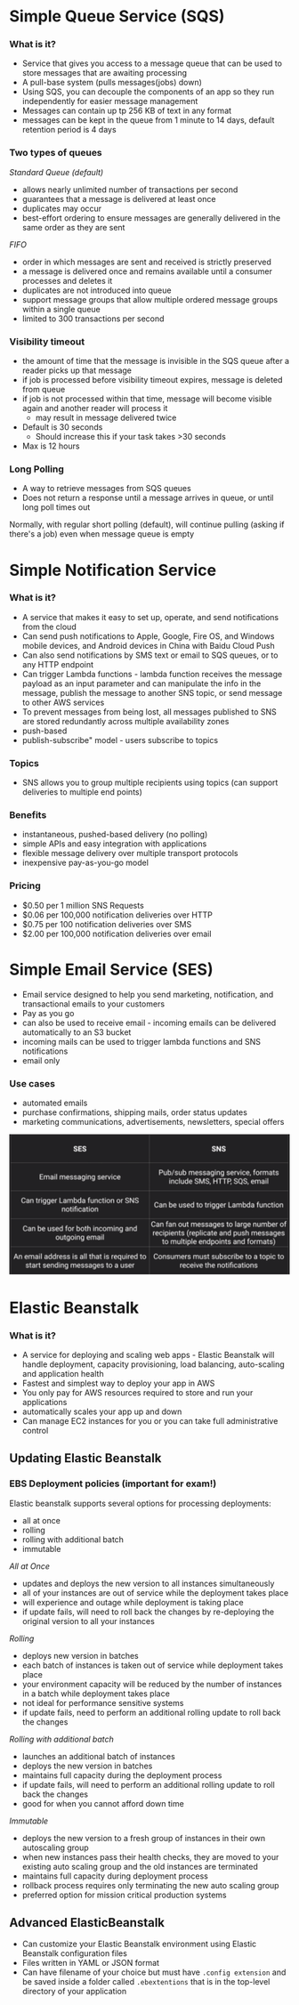 # Simple Queue Service (SQS)
### What is it?
* Service that gives you access to a message queue that can be used to store messages that are awaiting processing
* A pull-base system (pulls messages(jobs) down)
* Using SQS, you can decouple the components of an app so they run independently for easier message management
* Messages can contain up tp 256 KB of text in any format
* messages can be kept in the queue from 1 minute to 14 days, default retention period is 4 days

### Two types of queues
*Standard Queue (default)*
* allows nearly unlimited number of transactions per second
* guarantees that a message is delivered at least once
* duplicates may occur
* best-effort ordering to ensure messages are generally delivered in the same order as they are sent

*FIFO*
* order in which messages are sent and received is strictly preserved
* a message is delivered once and remains available until a consumer processes and deletes it
* duplicates are not introduced into queue
* support message groups that allow multiple ordered message groups within a single queue
* limited to 300 transactions per second

### Visibility timeout
* the amount of time that the message is invisible in the SQS queue after a reader picks up that message
* if job is processed before visibility timeout expires, message is deleted from queue
* if job is not processed within that time, message will become visible again and another reader will process it
  * may result in message delivered twice
* Default is 30 seconds
  * Should increase this if your task takes >30 seconds
* Max is 12 hours

### Long Polling
* A way to retrieve messages from SQS queues
* Does not return a response until a message arrives in queue, or until long poll times out

Normally, with regular short polling (default), will continue pulling (asking if there's a job) even when message queue is empty


# Simple Notification Service
### What is it?
* A service that makes it easy to set up, operate, and send notifications from the cloud
* Can send push notifications to Apple, Google, Fire OS, and Windows mobile devices, and Android devices in China with Baidu Cloud Push
* Can also send notifications by SMS text or email to SQS queues, or to any HTTP endpoint
* Can trigger Lambda functions - lambda function receives the message payload as an input parameter and can manipulate the info in the message, publish the message to another SNS topic, or send message to other AWS services
* To prevent messages from being lost, all messages published to SNS are stored redundantly across multiple availability zones
* push-based
* publish-subscribe" model - users subscribe to topics

### Topics
* SNS allows you to group multiple recipients using topics (can support deliveries to multiple end points)

### Benefits
* instantaneous, pushed-based delivery (no polling)
* simple APIs and easy integration with applications
* flexible message delivery over multiple transport protocols
* inexpensive pay-as-you-go model

### Pricing
* $0.50 per 1 million SNS Requests
* $0.06 per 100,000 notification deliveries over HTTP
* $0.75 per 100 notification deliveries over SMS
* $2.00 per 100,000 notification deliveries over email

# Simple Email Service (SES)
* Email service designed to help you send marketing, notification, and transactional emails to your customers
* Pay as you go
* can also be used to receive email - incoming emails can be delivered automatically to an S3 bucket
* incoming mails can be used to trigger lambda functions and SNS notifications
* email only

### Use cases
* automated emails
* purchase confirmations, shipping mails, order status updates
* marketing communications, advertisements, newsletters, special offers

![Screenshot](docs/sns-ses.png)

# Elastic Beanstalk
### What is it?
* A service for deploying and scaling web apps - Elastic Beanstalk will handle deployment, capacity provisioning, load balancing, auto-scaling and application health
* Fastest and simplest way to deploy your app in AWS
* You only pay for AWS resources required to store and run your applications
* automatically scales your app up and down
* Can manage EC2 instances for you or you can take full administrative control

## Updating Elastic Beanstalk
### EBS Deployment policies (important for exam!)
Elastic beanstalk supports several options for processing deployments:
* all at once
* rolling
* rolling with additional batch
* immutable

*All at Once*
* updates and deploys the new version to all instances simultaneously
* all of your instances are out of service while the deployment takes place
* will experience and outage while deployment is taking place
* if update fails, will need to roll back the changes by re-deploying the original version to all your instances

*Rolling*
* deploys new version in batches
* each batch of instances is taken out of service while deployment takes place
* your environment capacity will be reduced by the number of instances in a batch while deployment takes place
* not ideal for performance sensitive systems
* if update fails, need to perform an additional rolling update to roll back the changes

*Rolling with additional batch*
* launches an additional batch of instances
* deploys the new version in batches
* maintains full capacity during the deployment process
* if update fails, will need to perform an additional rolling update to roll back the changes
* good for when you cannot afford down time

*Immutable*
* deploys the new version to a fresh group of instances in their own autoscaling group
* when new instances pass their health checks, they are moved to your existing auto scaling group and the old instances are terminated
* maintains full capacity during deployment process
* rollback process requires only terminating the new auto scaling group
* preferred option for mission critical production systems

## Advanced ElasticBeanstalk
* Can customize your Elastic Beanstalk environment using Elastic Beanstalk configuration files
* Files written in YAML or JSON format
* Can have filename of your choice but must have `.config extension` and be saved inside a folder called `.ebextentions` that is in the top-level directory of your application 
